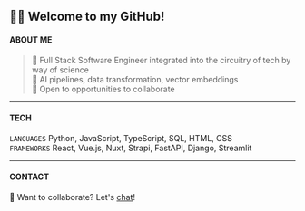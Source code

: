 ## 🐱‍💻 Welcome to my GitHub!  

#### ABOUT ME  

> 🚀 Full Stack Software Engineer integrated into the circuitry of tech by way of science  
> 🌱 AI pipelines, data transformation, vector embeddings  
> 🤗 Open to opportunities to collaborate  
---
#### TECH

`LANGUAGES` Python, JavaScript, TypeScript, SQL, HTML, CSS  
`FRAMEWORKS` React, Vue.js, Nuxt, Strapi, FastAPI, Django, Streamlit

---
#### CONTACT
📆 Want to collaborate? Let's [chat](https://cal.com/gordonta "Let's chat!")!  

<!---
<sub>🙋‍♂️ Psst! I'm [looking for work](https://www.linkedin.com/in/gordonta/ "Connect with me!")!</sub>
--->
<!---
imgta/imgta is a ✨ special ✨ repository because its `README.md` (this file) appears on your GitHub profile.
You can click the Preview link to take a look at your changes.
--->
